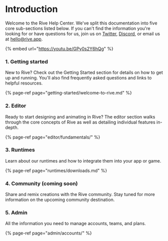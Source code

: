 # Introduction

Welcome to the Rive Help Center. We've split this documentation into five core sub-sections listed below. If you can't find the information you're looking for or have questions for us, join us on [Twitter](https://twitter.com/rive_app), [Discord](https://discord.com/invite/FGjmaTr), or email us at [hello@rive.app](mailto:hello@rive.app).

{% embed url="https://youtu.be/GPy0s2Y6hQg" %}

### 1. Getting started

New to Rive? Check out the Getting Started section for details on how to get up and running. You'll also find frequently asked questions and links to helpful resources.

{% page-ref page="getting-started/welcome-to-rive.md" %}

### 2. Editor

Ready to start designing and animating in Rive? The editor section walks through the core concepts of Rive as well as detailing individual features in-depth.

{% page-ref page="editor/fundamentals/" %}

### 3. Runtimes

Learn about our runtimes and how to integrate them into your app or game.

{% page-ref page="runtimes/downloads.md" %}

### 4. Community \(coming soon\)

Share and remix creations with the Rive community. Stay tuned for more information on the upcoming community destination.

### 5. Admin

All the information you need to manage accounts, teams, and plans.

{% page-ref page="admin/accounts/" %}





